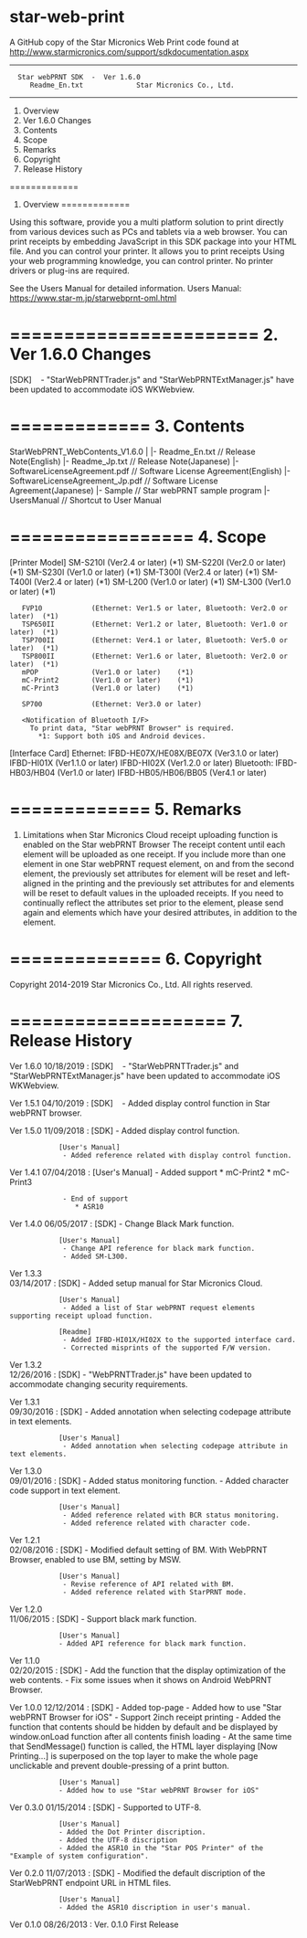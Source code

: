 # star-web-print
A GitHub copy of the Star Micronics Web Print code found at http://www.starmicronics.com/support/sdkdocumentation.aspx

************************************************************
      Star webPRNT SDK  -  Ver 1.6.0
         Readme_En.txt             Star Micronics Co., Ltd.
************************************************************

 1. Overview
 2. Ver 1.6.0 Changes
 3. Contents
 4. Scope
 5. Remarks
 6. Copyright
 7. Release History


=============
 1. Overview
=============

  Using this software, provide you a multi platform solution to print directly
  from various devices such as PCs and tablets via a web browser.
  You can print receipts by embedding JavaScript in this SDK package into your
  HTML file. And you can control your printer. It allows you to print receipts
  Using your web programming knowledge, you can control printer.
  No printer drivers or plug-ins are required.

  See the Users Manual for detailed information.
  Users Manual: https://www.star-m.jp/starwebprnt-oml.html

=======================
 2. Ver 1.6.0 Changes
=======================
  
  [SDK]
   - "StarWebPRNTTrader.js" and "StarWebPRNTExtManager.js" have been updated to accommodate iOS WKWebview.

=============
 3. Contents
=============

  StarWebPRNT_WebContents_V1.6.0
  |
  |- Readme_En.txt                       // Release Note(English)
  |- Readme_Jp.txt                       // Release Note(Japanese)
  |- SoftwareLicenseAgreement.pdf        // Software License Agreement(English)
  |- SoftwareLicenseAgreement_Jp.pdf     // Software License Agreement(Japanese)
  |- Sample                              // Star webPRNT sample program
  |- UsersManual                         // Shortcut to User Manual

=================
 4. Scope
=================

  [Printer Model]
       SM-S210I         (Ver2.4 or later)    (*1)
       SM-S220I         (Ver2.0 or later)    (*1)
       SM-S230I         (Ver1.0 or later)    (*1)
       SM-T300I         (Ver2.4 or later)    (*1)
       SM-T400I         (Ver2.4 or later)    (*1)
       SM-L200          (Ver1.0 or later)    (*1)
       SM-L300          (Ver1.0 or later)    (*1)

       FVP10            (Ethernet: Ver1.5 or later, Bluetooth: Ver2.0 or later)  (*1)
       TSP650II         (Ethernet: Ver1.2 or later, Bluetooth: Ver1.0 or later)  (*1)
       TSP700II         (Ethernet: Ver4.1 or later, Bluetooth: Ver5.0 or later)  (*1)
       TSP800II         (Ethernet: Ver1.6 or later, Bluetooth: Ver2.0 or later)  (*1)
       mPOP             (Ver1.0 or later)    (*1)
       mC-Print2        (Ver1.0 or later)    (*1)
       mC-Print3        (Ver1.0 or later)    (*1)

       SP700            (Ethernet: Ver3.0 or later)

       <Notification of Bluetooth I/F>
         To print data, "Star webPRNT Browser" is required.
           *1: Support both iOS and Android devices.

  [Interface Card]
       Ethernet:  IFBD-HE07X/HE08X/BE07X    (Ver3.1.0 or later)
                  IFBD-HI01X                (Ver1.1.0 or later)
                  IFBD-HI02X                (Ver1.2.0 or later)
       Bluetooth: IFBD-HB03/HB04            (Ver1.0 or later)
                  IFBD-HB05/HB06/BB05       (Ver4.1 or later)

=============
  5. Remarks
=============

  1. Limitations when Star Micronics Cloud receipt uploading function is enabled on the Star webPRNT Browser
     The receipt content until each <cutpaper> element will be uploaded as
     one receipt.
     If you include more than one <cutpaper> element in one Star webPRNT
     request element, on and from the second <cutpaper> element,
     the previously set attributes for <alignment> element will be reset
     and left-aligned in the printing and the previously set attributes for
     <alignment> and <text> elements will be reset to default values in the
     uploaded receipts.
     If you need to continually reflect the attributes set prior to the
     <cutpaper> element, please send again <alignment> and <text> elements
     which have your desired attributes, in addition to the <cutpaper> element.


==============
 6. Copyright
==============

  Copyright 2014-2019 Star Micronics Co., Ltd. All rights reserved.


====================
 7. Release History
====================

 Ver 1.6.0
 10/18/2019   : [SDK]
                 - "StarWebPRNTTrader.js" and "StarWebPRNTExtManager.js" have been updated to accommodate iOS WKWebview.

 Ver 1.5.1
 04/10/2019   : [SDK]
                 - Added display control function in Star webPRNT browser.

 Ver 1.5.0
 11/09/2018   : [SDK]
                 - Added display control function.

                [User's Manual]
                 - Added reference related with display control function.

 Ver 1.4.1
 07/04/2018   : [User's Manual]
                 - Added support
                    * mC-Print2
                    * mC-Print3

                 - End of support
                    * ASR10

 Ver 1.4.0
 06/05/2017   : [SDK]
                 - Change Black Mark function.

                [User's Manual]
                 - Change API reference for black mark function.
                 - Added SM-L300.

 Ver 1.3.3   
 03/14/2017   : [SDK]
                 - Added setup manual for Star Micronics Cloud.

                [User's Manual]
                 - Added a list of Star webPRNT request elements supporting receipt upload function.

                [Readme]
                 - Added IFBD-HI01X/HI02X to the supported interface card.
                 - Corrected misprints of the supported F/W version.

 Ver 1.3.2   
 12/26/2016   : [SDK]
                 - "WebPRNTTrader.js" have been updated to accommodate changing security requirements.

 Ver 1.3.1   
 09/30/2016   : [SDK]
                 - Added annotation when selecting codepage attribute in text elements.

                [User's Manual]
                 - Added annotation when selecting codepage attribute in text elements.

 Ver 1.3.0   
 09/01/2016   : [SDK]
                 - Added status monitoring function.
                 - Added character code support in text element.

                [User's Manual]
                 - Added reference related with BCR status monitoring.
                 - Added reference related with character code.

 Ver 1.2.1   
 02/08/2016   : [SDK]
                 - Modified default setting of BM.
                   With WebPRNT Browser, enabled to use BM, setting by MSW.

                [User's Manual]
                 - Revise reference of API related with BM.
                 - Added reference related with StarPRNT mode.

 Ver 1.2.0   
 11/06/2015   : [SDK]
                - Support black mark function.

                [User's Manual]
                - Added API reference for black mark function.

 Ver 1.1.0   
 02/20/2015   : [SDK]
                - Add the function that the display optimization of the web contents.
                - Fix some issues when it shows on Android WebPRNT Browser.

 Ver 1.0.0
 12/12/2014   : [SDK]
                - Added top-page
                - Added how to use "Star webPRNT Browser for iOS"
                - Support 2inch receipt printing
                - Added the function that contents should be hidden by default
                  and be displayed by window.onLoad function after all contents
                  finish loading
                - At the same time that SendMessage() function is called, the
                  HTML layer displaying [Now Printing...] is superposed on the
                  top layer to make the whole page unclickable and prevent
                  double-pressing of a print button.

                [User's Manual]
                - Added how to use "Star webPRNT Browser for iOS"

 Ver 0.3.0
 01/15/2014   : [SDK]
                - Supported to UTF-8.

                [User's Manual]
                - Added the Dot Printer discription.
                - Added the UTF-8 discription
                - Added the ASR10 in the "Star POS Printer" of the "Example of system configuration".

 Ver 0.2.0
 11/07/2013   : [SDK]
                - Modified the default discription of the StarWebPRNT endpoint URL in HTML files.

                [User's Manual]
                - Added the ASR10 discription in user's manual.
 Ver 0.1.0
 08/26/2013   : Ver. 0.1.0 First Release
